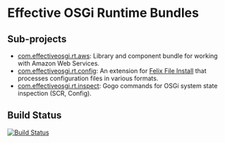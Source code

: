 Effective OSGi Runtime Bundles
==============================

Sub-projects
------------

 * [com.effectiveosgi.rt.aws](com.effectiveosgi.rt.aws/README.md): Library and component bundle for working with Amazon Web Services.
 * [com.effectiveosgi.rt.config](com.effectiveosgi.rt.config/README.md): An extension for [Felix File Install](https://felix.apache.org/documentation/subprojects/apache-felix-file-install.html) that processes configuration files in various formats.
 * [com.effectiveosgi.rt.inspect](com.effectiveosgi.rt.inspect/README.md): Gogo commands for OSGi system state inspection (SCR, Config).

Build Status
------------

[![Build Status](https://travis-ci.org/effectiveosgi/eosgi-runtime.svg?branch=master)](https://travis-ci.org/effectiveosgi/eosgi-runtime)